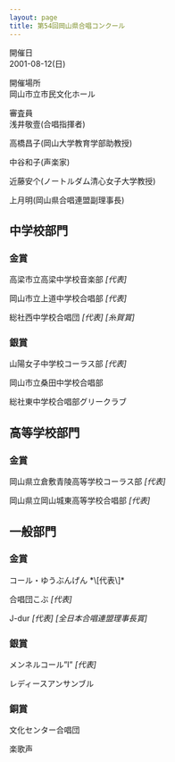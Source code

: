 ```yaml
---
layout: page
title: 第54回岡山県合唱コンクール
---
```

開催日  
2001-08-12(日)

開催場所  
岡山市立市民文化ホール

審査員  
浅井敬壹(合唱指揮者)

高橋昌子(岡山大学教育学部助教授)

中谷和子(声楽家)

近藤安个(ノートルダム清心女子大学教授)

上月明(岡山県合唱連盟副理事長)

中学校部門
----------

### 金賞

<span class="choir-name">高梁市立高梁中学校音楽部</span>
*\[代表\]*

<span class="choir-name">岡山市立上道中学校合唱部</span>
*\[代表\]*

<span class="choir-name">総社西中学校合唱団</span>
*\[代表\]*
*\[糸賀賞\]*

### 銀賞

<span class="choir-name">山陽女子中学校コーラス部</span>
*\[代表\]*

<span class="choir-name">岡山市立桑田中学校合唱部</span>

<span class="choir-name">
総社東中学校合唱部グリークラブ </span>

高等学校部門
------------

### 金賞

<span class="choir-name">岡山県立倉敷青陵高等学校コーラス部</span>
*\[代表\]*

<span class="choir-name">岡山県立岡山城東高等学校合唱部</span>
*\[代表\]*

一般部門
--------

### 金賞

<span class="choir-name">
コール・ゆうぶんげん </span>
*\[代表\]*

<span class="choir-name">合唱団こぶ</span>
*\[代表\]*

<span class="choir-name">J-dur</span>
*\[代表\]*
*\[全日本合唱連盟理事長賞\]*

### 銀賞

<span class="choir-name">メンネルコール”I”</span>
*\[代表\]*

<span class="choir-name">レディースアンサンブル</span>

### 銅賞

<span class="choir-name">文化センター合唱団</span>

<span class="choir-name">楽歌声</span>
